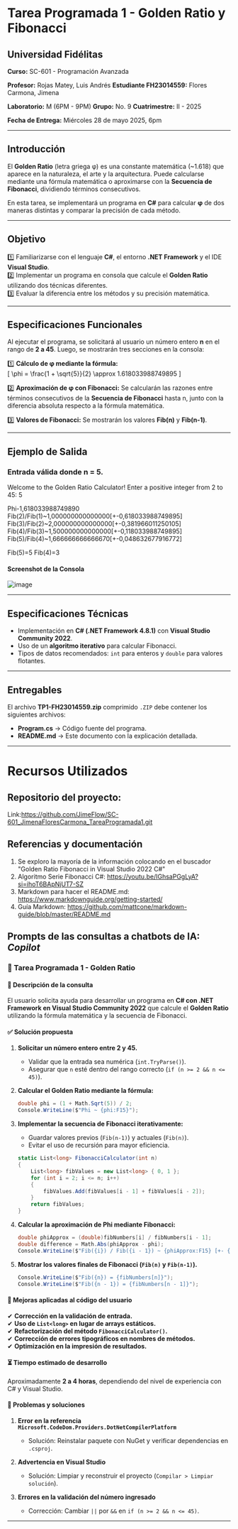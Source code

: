 # **Tarea Programada 1 - Golden Ratio y Fibonacci**

## **Universidad Fidélitas**  
**Curso:** SC-601 - Programación Avanzada 

**Profesor:** Rojas Matey, Luis Andrés 
**Estudiante FH23014559:** Flores Carmona, Jimena 

**Laboratorio:** M (6PM - 9PM) 
**Grupo:** No. 9 
**Cuatrimestre:** II - 2025  

**Fecha de Entrega:** Miércoles 28 de mayo 2025, 6pm

---

## **Introducción**  
El **Golden Ratio** (letra griega φ) es una constante matemática (~1.618) que aparece en la naturaleza, el arte y la arquitectura. Puede calcularse mediante una fórmula matemática o aproximarse con la **Secuencia de Fibonacci**, dividiendo términos consecutivos.

En esta tarea, se implementará un programa en **C#** para calcular **φ** de dos maneras distintas y comparar la precisión de cada método.

---

## **Objetivo**  
1️⃣ Familiarizarse con el lenguaje **C#**, el entorno **.NET Framework** y el IDE **Visual Studio**.  
2️⃣ Implementar un programa en consola que calcule el **Golden Ratio** utilizando dos técnicas diferentes.  
3️⃣ Evaluar la diferencia entre los métodos y su precisión matemática.  

---

## **Especificaciones Funcionales**  
Al ejecutar el programa, se solicitará al usuario un número entero **n** en el rango de **2 a 45**. Luego, se mostrarán tres secciones en la consola:  

1️⃣ **Cálculo de φ mediante la fórmula:**  
\[
\phi = \frac{1 + \sqrt{5}}{2} \approx 1.618033988749895
\]

2️⃣ **Aproximación de φ con Fibonacci:** Se calcularán las razones entre términos consecutivos de la **Secuencia de Fibonacci** hasta n, junto con la diferencia absoluta respecto a la fórmula matemática.  

3️⃣ **Valores de Fibonacci:** Se mostrarán los valores **Fib(n)** y **Fib(n-1)**.  

---

## **Ejemplo de Salida**  
### Entrada válida donde n = 5.

Welcome to the Golden Ratio Calculator!
Enter a positive integer from 2 to 45: 5

Phi-1,618033988749890
Fib(2)/Fib(1)~1,000000000000000[+-0,618033988749895]
Fib(3)/Fib(2)~2,000000000000000[+-0,381966011250105]
Fib(4)/Fib(3)~1,500000000000000[+-0,118033988749895]
Fib(5)/Fib(4)~1,666666666666670[+-0,048632677916772]

Fib(5)=5
Fib(4)=3

#### Screenshot de la Consola
![image](https://github.com/user-attachments/assets/77a0bc44-337a-40e1-b08f-39e7a0e9f8df)


---

## Especificaciones Técnicas
- Implementación en **C# (.NET Framework 4.8.1)** con **Visual Studio Community 2022**.
- Uso de un **algoritmo iterativo** para calcular Fibonacci.
- Tipos de datos recomendados: `int` para enteros y `double` para valores flotantes.

---

## Entregables
El archivo **TP1-FH23014559.zip** comprimido `.ZIP` debe contener los siguientes archivos:
- **Program.cs** → Código fuente del programa.
- **README.md** → Este documento con la explicación detallada.

---

# Recursos Utilizados
## Repositorio del proyecto: 
 Link:https://github.com/JimeFlow/SC-601_JimenaFloresCarmona_TareaProgramada1.git
 
## Referencias y documentación
  1. Se exploro la mayoría de la información colocando en el buscador "Golden Ratio Fibonacci in Visual Studio 2022 C#"
  2. Algoritmo Serie Fibonacci C#: https://youtu.be/IGhsaPGgLyA?si=ihoT6BApNjUT7-SZ
  3. Markdown para hacer el README.md: https://www.markdownguide.org/getting-started/
  4. Guía Markdown: https://github.com/mattcone/markdown-guide/blob/master/README.md
  
## Prompts de las consultas a chatbots de IA: _Copilot_
### **🔹 Tarea Programada 1 - Golden Ratio**
#### **📌 Descripción de la consulta**  
El usuario solicita ayuda para desarrollar un programa en **C# con .NET Framework en Visual Studio Community 2022** que calcule el **Golden Ratio** utilizando la fórmula matemática y la secuencia de Fibonacci.

#### **✅ Solución propuesta**
1. **Solicitar un número entero entre 2 y 45.**  
   - Validar que la entrada sea numérica (`int.TryParse()`).
   - Asegurar que `n` esté dentro del rango correcto (`if (n >= 2 && n <= 45)`).

2. **Calcular el Golden Ratio mediante la fórmula:**  
   ```csharp
   double phi = (1 + Math.Sqrt(5)) / 2;
   Console.WriteLine($"Phi ~ {phi:F15}");
   ```

3. **Implementar la secuencia de Fibonacci iterativamente:**  
   - Guardar valores previos (`Fib(n-1)`) y actuales (`Fib(n)`).
   - Evitar el uso de recursión para mayor eficiencia.
   ```csharp
   static List<long> FibonacciCalculator(int n)
   {
       List<long> fibValues = new List<long> { 0, 1 };
       for (int i = 2; i <= n; i++)
       {
           fibValues.Add(fibValues[i - 1] + fibValues[i - 2]);
       }
       return fibValues;
   }
   ```

4. **Calcular la aproximación de Phi mediante Fibonacci:**  
   ```csharp
   double phiApprox = (double)fibNumbers[i] / fibNumbers[i - 1];
   double difference = Math.Abs(phiApprox - phi);
   Console.WriteLine($"Fib({i}) / Fib({i - 1}) ~ {phiApprox:F15} [+- {difference:F15}]");
   ```

5. **Mostrar los valores finales de Fibonacci (`Fib(n)` y `Fib(n-1)`).**  
   ```csharp
   Console.WriteLine($"Fib({n}) = {fibNumbers[n]}");
   Console.WriteLine($"Fib({n - 1}) = {fibNumbers[n - 1]}");
   ```

#### **🔹 Mejoras aplicadas al código del usuario**
✔ **Corrección en la validación de entrada.**  
✔ **Uso de `List<long>` en lugar de arrays estáticos.**  
✔ **Refactorización del método `FibonacciCalculator()`.**  
✔ **Corrección de errores tipográficos en nombres de métodos.**  
✔ **Optimización en la impresión de resultados.**  

#### **⏳ Tiempo estimado de desarrollo**
Aproximadamente **2 a 4 horas**, dependiendo del nivel de experiencia con C# y Visual Studio.

#### **📌 Problemas y soluciones**
1. **Error en la referencia `Microsoft.CodeDom.Providers.DotNetCompilerPlatform`**  
   - Solución: Reinstalar paquete con NuGet y verificar dependencias en `.csproj`.

2. **Advertencia en Visual Studio**  
   - Solución: Limpiar y reconstruir el proyecto (`Compilar > Limpiar solución`).

3. **Errores en la validación del número ingresado**  
   - Corrección: Cambiar `||` por `&&` en `if (n >= 2 && n <= 45)`.

---


